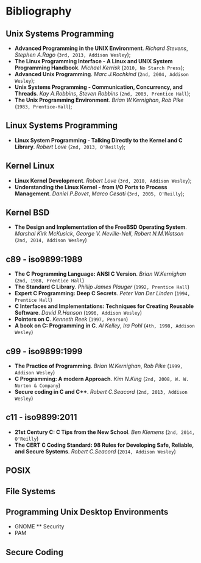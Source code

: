 # Bibliography

## Unix Systems Programming
  
* **Advanced Programming in the UNIX Environment**. *Richard Stevens*, *Stephen A.Rago* (`3rd, 2013, Addison Wesley`);
* **The Linux Programming Interface - A Linux and UNIX System Programming Handbook**. *Michael Kerrisk* (`2010, No Starch Press`);
* **Advanced Unix Programming**. *Marc J.Rochkind* (`2nd, 2004, Addison Wesley`);
* **Unix Systems Programming - Communication, Concurrency, and Threads**. *Kay A.Robbins*, *Steven Robbins* (`2nd, 2003, Prentice Hall`);
* **The Unix Programming Environment**. *Brian W.Kernighan*, *Rob Pike* (`1983, Prentice-Hall`);

## Linux Systems Programming

* **Linux System Programming - Talking Directly to the Kernel and C Library**. *Robert Love* (`2nd, 2013, O'Reilly`);

## Kernel Linux

* **Linux Kernel Development**. *Robert Love* (`3rd, 2010, Addison Wesley`);
* **Understanding the Linux Kernel - from I/O Ports to Process Management**. *Daniel P.Bovet*, *Marco Cesati* (`3rd, 2005, O'Reilly`);

## Kernel BSD

* **The Design and Implementation of the FreeBSD Operating System**. *Marshal Kirk McKusick*, *George V. Neville-Nell*, *Robert N.M.Watson* (`2nd, 2014, Addison Wesley`)

## c89 - iso9899:1989
  
* **The C Programming Language: ANSI C Version**. *Brian W.Kernighan* (`2nd, 1988, Prentice Hall`)
* **The Standard C Library**. *Phillip James Plauger* (`1992, Prentice Hall`)
* **Expert C Programming: Deep C Secrets**. *Peter Van Der Linden* (`1994, Prentice Hall`)
* **C Interfaces and Implementations: Techniques for Creating Reusable Software**. *David R.Hanson* (`1996, Addison Wesley`)
* **Pointers on C**. *Kenneth Reek* (`1997, Pearson`)
* **A book on C: Programming in C**. *Al Kelley*, *Ira Pohl* (`4th, 1998, Addison Wesley`)

## c99 - iso9899:1999
  
* **The Practice of Programming**. *Brian W.Kernighan*, *Rob Pike* (`1999, Addison Wesley`)
* **C Programming: A modern Approach**. *Kim N.King* (`2nd, 2008, W. W. Norton & Company`)
* **Secure coding in C and C++**. *Robert C.Seacord* (`2nd, 2013, Addison Wesley`)

## c11 - iso9899:2011

* **21st Century C: C Tips from the New School**. *Ben Klemens* (`2nd, 2014, O'Reilly`)
* **The CERT C Coding Standard: 98 Rules for Developing Safe, Reliable, and Secure Systems**. *Robert C.Seacord* (`2014, Addison Wesley`)

## POSIX
## File Systems
## Programming Unix Desktop Environments
* GNOME
** Security
* PAM
## Secure Coding
